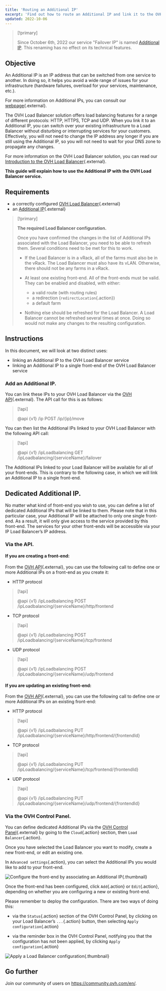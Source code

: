 ```yaml
---
title: 'Routing an Additional IP'
excerpt: 'Find out how to route an Additional IP and link it to the OVH Load Balancer'
updated: 2022-10-06
---
```


> [!primary]
>
> Since October 6th, 2022 our service "Failover IP" is named [Additional IP](/links/network/additional-ip). This renaming has no effect on its technical features.
>

## Objective

An Additional IP is an IP address that can be switched from one service to another. In doing so, it helps you avoid a wide range of issues for your infrastructure (hardware failures, overload for your services, maintenance, etc.).

For more information on Additional IPs, you can consult our [webpage](https://www.ovhcloud.com/en/bare-metal/ip/){.external}.

The OVH Load Balancer solution offers load balancing features for a range of different protocols: HTTP, HTTPS, TCP and UDP. When you link it to an Additional IP, you can switch over your existing infrastructure to a Load Balancer without disturbing or interrupting services for your customers. Effectively, you will not need to change the IP address any longer if you are still using the Additional IP, so you will not need to wait for your DNS zone to propagate any changes.

For more information on the OVH Load Balancer solution, you can read our [Introduction to the OVH Load Balancer](/pages/network/load_balancer/use_presentation){.external}.

**This guide will explain how to use the Additional IP with the OVH Load Balancer service.**

## Requirements

- a correctly configured [OVH Load Balancer](https://www.ovh.com/world/solutions/load-balancer/){.external}
- an [Additional IP](https://www.ovhcloud.com/en/bare-metal/ip/){.external}

> [!primary]
>
> **The required Load Balancer configuration.**
>
> Once you have confirmed the changes in the list of Additional IPs associated with the Load Balancer, you need to be able to refresh them. Several conditions need to be met for this to work.
> 
> - If the Load Balancer is in a vRack, all of the farms must also be in the vRack. The Load Balancer must also have its vLAN. Otherwise, there should not be any farms in a vRack.
>
> - At least one existing front-end. All of the front-ends must be valid. They can be enabled and disabled, with either:
>    - a valid route (with routing rules)
>    - a redirection (`redirectLocation`{.action})
>    - a default farm
>
> - Nothing else should be refreshed for the Load Balancer. A Load Balancer cannot be refreshed several times at once. Doing so would not make any changes to the resulting configuration.
>

## Instructions

In this document, we will look at two distinct uses:

- linking an Additional IP to the OVH Load Balancer service
- linking an Additional IP to a single front-end of the OVH Load Balancer service

### Add an Additional IP.

You can link these IPs to your OVH Load Balancer via the [OVH API](https://ca.api.ovh.com){.external}.
The API call for this is as follows:

> [!api]
>
> @api {v1} /ip POST /ip/{ip}/move
> 

You can then list the Additional IPs linked to your OVH Load Balancer with the following API call:

> [!api]
>
> @api {v1} /ipLoadbalancing GET /ipLoadbalancing/{serviceName}/failover
>

The Additional IPs linked to your Load Balancer will be available for all of your front-ends. This is contrary to the following case, in which we will link an Additional IP to a single front-end.

## Dedicated Additional IP.

No matter what kind of front-end you wish to use, you can define a list of dedicated Additional IPs that will be linked to them. Please note that in this particular case, your Additional IP will be attached to only one single front-end. As a result, it will only give access to the service provided by this front-end. The services for your other front-ends will be accessible via your IP Load Balancer’s IP address.

### Via the API.

#### If you are creating a front-end:

From the [OVH API](https://ca.api.ovh.com){.external}, you can use the following call to define one or more Additional IPs on a front-end as you create it:

* HTTP protocol

> [!api]
>
> @api {v1} /ipLoadbalancing POST /ipLoadbalancing/{serviceName}/http/frontend
> 

* TCP protocol

> [!api]
>
> @api {v1} /ipLoadbalancing POST /ipLoadbalancing/{serviceName}/tcp/frontend
> 

* UDP protocol

> [!api]
>
> @api {v1} /ipLoadbalancing POST /ipLoadbalancing/{serviceName}/udp/frontend
> 

#### If you are updating an existing front-end:

From the [OVH API](https://ca.api.ovh.com){.external}, you can use the following call to define one or more Additional IPs on an existing front-end:

* HTTP protocol

> [!api]
>
> @api {v1} /ipLoadbalancing PUT /ipLoadbalancing/{serviceName}/http/frontend/{frontendId}
> 

* TCP protocol

> [!api]
>
> @api {v1} /ipLoadbalancing PUT /ipLoadbalancing/{serviceName}/tcp/frontend/{frontendId}
> 

* UDP protocol

> [!api]
>
> @api {v1} /ipLoadbalancing PUT /ipLoadbalancing/{serviceName}/udp/frontend/{frontendId}
> 

### Via the OVH Control Panel.

You can define dedicated Additional IPs via the [OVH Control Panel](https://ca.ovh.com/auth/?action=gotomanager&from=https://www.ovh.com/world/&ovhSubsidiary=we){.external} by going to the `Cloud`{.action} section, then `Load Balancer`{.action}.

Once you have selected the Load Balancer you want to modify, create a new front-end, or edit an existing one.

In `Advanced settings`{.action}, you can select the Additional IPs you would like to add to your front-end.

![Configure the front-end by associating an Additional IP](images/iplb_frontend.png){.thumbnail}

Once the front-end has been configured, click `Add`{.action} or `Edit`{.action}, depending on whether you are configuring a new or existing front-end.

Please remember to deploy the configuration. There are two ways of doing this:

- via the `Status`{.action} section of the OVH Control Panel, by clicking on your Load Balancer’s `...`{.action} button, then selecting `Apply configuration`{.action}

- via the reminder box in the OVH Control Panel, notifying you that the configuration has not been applied, by clicking `Apply configuration`{.action}

![Apply a Load Balancer configuration](images/apply_configuration.png){.thumbnail}

## Go further

Join our community of users on <https://community.ovh.com/en/>.
